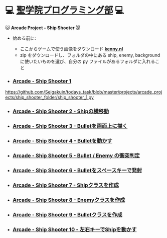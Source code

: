 # :computer: [聖学院プログラミング部](https://github.com/Seigakuin/todays_task/blob/master/README.md) :computer:

:cat: <b> Arcade Project - Ship Shooter </b> :mouse:

- 始める前に:

  - ここからゲームで使う画像をダウンロード <b>[kenny.nl](https://www.kenney.nl/assets/space-shooter-redux)</b>
  - zip をダウンロードし、フォルダの中にある ship, enemy, background に使いたいものを選び、自分の py ファイルがあるフォルダに入れること

- ### [Arcade - Ship Shooter 1](https://github.com/Seigakuin/todays_task/blob/master/projects/arcade_projects/ship_shooter_folder/ship_shooter_1.py)
https://github.com/Seigakuin/todays_task/blob/master/projects/arcade_projects/ship_shooter_folder/ship_shooter_1.py
* ### [Arcade - Ship Shooter 2 - Shipの横移動](https://github.com/Seigakuin/todays_task/blob/master/projects/arcade_projects/ship_shooter_folder/ship_shooter_2.py)

- ### [Arcade - Ship Shooter 3 - Bulletを画面上に描く](https://github.com/Seigakuin/todays_task/blob/master/projects/arcade_projects/ship_shooter_folder/ship_shooter_3.py)

* ### [Arcade - Ship Shooter 4 - Bulletを動かす](https://github.com/Seigakuin/todays_task/blob/master/projects/arcade_projects/ship_shooter_folder/ship_shooter_4.py)

- ### [Arcade - Ship Shooter 5 - Bullet / Enemy の衝突判定](https://github.com/Seigakuin/todays_task/blob/master/projects/arcade_projects/ship_shooter_folder/ship_shooter_5.py)

* ### [Arcade - Ship Shooter 6 - Bulletをスペースキーで発射](https://github.com/Seigakuin/todays_task/blob/master/projects/arcade_projects/ship_shooter_folder/ship_shooter_6.py)

- ### [Arcade - Ship Shooter 7 - Shipクラスを作成](https://github.com/Seigakuin/todays_task/blob/master/projects/arcade_projects/ship_shooter_folder/ship_shooter_7.py)

- ### [Arcade - Ship Shooter 8 - Enemyクラスを作成](https://github.com/Seigakuin/todays_task/blob/master/projects/arcade_projects/ship_shooter_folder/ship_shooter_8.py)

- ### [Arcade - Ship Shooter 9 - Bulletクラスを作成](https://github.com/Seigakuin/todays_task/blob/master/projects/arcade_projects/ship_shooter_folder/ship_shooter_9.py)

- ### [Arcade - Ship Shooter 10 - 左右キーでShipを動かす](https://github.com/Seigakuin/todays_task/blob/master/projects/arcade_projects/ship_shooter_folder/ship_shooter_10.py)
